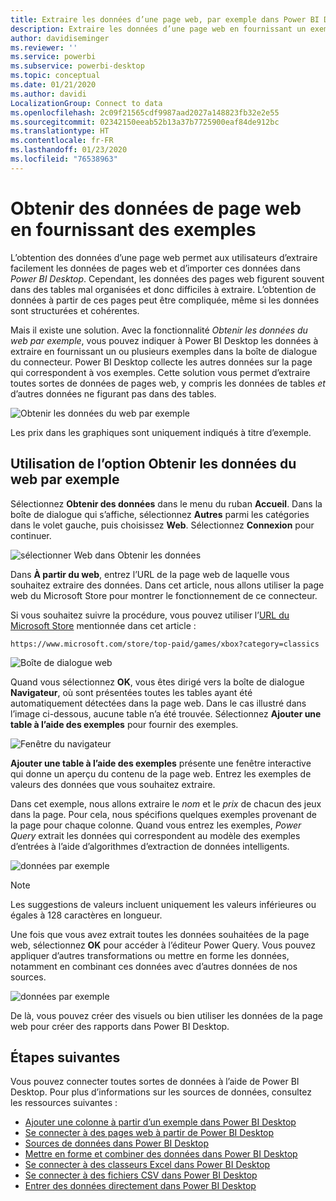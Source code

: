 ```yaml
---
title: Extraire les données d’une page web, par exemple dans Power BI Desktop
description: Extraire les données d’une page web en fournissant un exemple de ce que vous voulez extraire
author: davidiseminger
ms.reviewer: ''
ms.service: powerbi
ms.subservice: powerbi-desktop
ms.topic: conceptual
ms.date: 01/21/2020
ms.author: davidi
LocalizationGroup: Connect to data
ms.openlocfilehash: 2c09f21565cdf9987aad2027a148823fb32e2e55
ms.sourcegitcommit: 02342150eeab52b13a37b7725900eaf84de912bc
ms.translationtype: HT
ms.contentlocale: fr-FR
ms.lasthandoff: 01/23/2020
ms.locfileid: "76538963"
---
```

# <a name="get-webpage-data-by-providing-examples"></a>Obtenir des données de page web en fournissant des exemples

L’obtention des données d’une page web permet aux utilisateurs d’extraire facilement les données de pages web et d’importer ces données dans *Power BI Desktop*. Cependant, les données des pages web figurent souvent dans des tables mal organisées et donc difficiles à extraire. L’obtention de données à partir de ces pages peut être compliquée, même si les données sont structurées et cohérentes.

Mais il existe une solution. Avec la fonctionnalité *Obtenir les données du web par exemple*, vous pouvez indiquer à Power BI Desktop les données à extraire en fournissant un ou plusieurs exemples dans la boîte de dialogue du connecteur. Power BI Desktop collecte les autres données sur la page qui correspondent à vos exemples. Cette solution vous permet d’extraire toutes sortes de données de pages web, y compris les données de tables *et* d’autres données ne figurant pas dans des tables.

![Obtenir les données du web par exemple](media/desktop-connect-to-web-by-example/web-by-example_01.png)

Les prix dans les graphiques sont uniquement indiqués à titre d’exemple.

## <a name="using-get-data-from-web-by-example"></a>Utilisation de l’option Obtenir les données du web par exemple

Sélectionnez **Obtenir des données** dans le menu du ruban **Accueil**. Dans la boîte de dialogue qui s’affiche, sélectionnez **Autres** parmi les catégories dans le volet gauche, puis choisissez **Web**. Sélectionnez **Connexion** pour continuer.

![sélectionner Web dans Obtenir les données](media/desktop-connect-to-web-by-example/web-by-example_03.png)

Dans **À partir du web**, entrez l’URL de la page web de laquelle vous souhaitez extraire des données. Dans cet article, nous allons utiliser la page web du Microsoft Store pour montrer le fonctionnement de ce connecteur.

Si vous souhaitez suivre la procédure, vous pouvez utiliser l’[URL du Microsoft Store](https://www.microsoft.com/store/top-paid/games/xbox?category=classics) mentionnée dans cet article :

    https://www.microsoft.com/store/top-paid/games/xbox?category=classics

![Boîte de dialogue web](media/desktop-connect-to-web-by-example/web-by-example_04.png)

Quand vous sélectionnez **OK**, vous êtes dirigé vers la boîte de dialogue **Navigateur**, où sont présentées toutes les tables ayant été automatiquement détectées dans la page web. Dans le cas illustré dans l’image ci-dessous, aucune table n’a été trouvée. Sélectionnez **Ajouter une table à l’aide des exemples** pour fournir des exemples.

![Fenêtre du navigateur](media/desktop-connect-to-web-by-example/web-by-example_05.png)

**Ajouter une table à l’aide des exemples** présente une fenêtre interactive qui donne un aperçu du contenu de la page web. Entrez les exemples de valeurs des données que vous souhaitez extraire.

Dans cet exemple, nous allons extraire le *nom* et le *prix* de chacun des jeux dans la page. Pour cela, nous spécifions quelques exemples provenant de la page pour chaque colonne. Quand vous entrez les exemples, *Power Query* extrait les données qui correspondent au modèle des exemples d’entrées à l’aide d’algorithmes d’extraction de données intelligents.

![données par exemple](media/desktop-connect-to-web-by-example/web-by-example_06.png)

> [!NOTE]
> Les suggestions de valeurs incluent uniquement les valeurs inférieures ou égales à 128 caractères en longueur.

Une fois que vous avez extrait toutes les données souhaitées de la page web, sélectionnez **OK** pour accéder à l’éditeur Power Query. Vous pouvez appliquer d’autres transformations ou mettre en forme les données, notamment en combinant ces données avec d’autres données de nos sources.

![données par exemple](media/desktop-connect-to-web-by-example/web-by-example_07.png)

De là, vous pouvez créer des visuels ou bien utiliser les données de la page web pour créer des rapports dans Power BI Desktop.

## <a name="next-steps"></a>Étapes suivantes

Vous pouvez connecter toutes sortes de données à l’aide de Power BI Desktop. Pour plus d’informations sur les sources de données, consultez les ressources suivantes :

* [Ajouter une colonne à partir d’un exemple dans Power BI Desktop](desktop-add-column-from-example.md)
* [Se connecter à des pages web à partir de Power BI Desktop](desktop-connect-to-web.md)
* [Sources de données dans Power BI Desktop](desktop-data-sources.md)
* [Mettre en forme et combiner des données dans Power BI Desktop](desktop-shape-and-combine-data.md)
* [Se connecter à des classeurs Excel dans Power BI Desktop](desktop-connect-excel.md)
* [Se connecter à des fichiers CSV dans Power BI Desktop](desktop-connect-csv.md)
* [Entrer des données directement dans Power BI Desktop](desktop-enter-data-directly-into-desktop.md)

